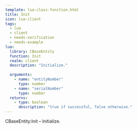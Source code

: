 ```yaml
---
template: lua-class-function.html
title: Init
icon: lua-client
tags:
  - lua
  - client
  - needs-verification
  - needs-example
lua:
  library: CBaseEntity
  function: Init
  realm: client
  description: "Initialize."
  
  arguments:
    - name: "entityNumber"
      type: number
    - name: "serialNumber"
      type: number
  returns:
    - type: boolean
      description: "true if successful, false otherwise."
---
```


<div class="lua__search__keywords">
CBaseEntity:Init &#x2013; Initialize.
</div>
